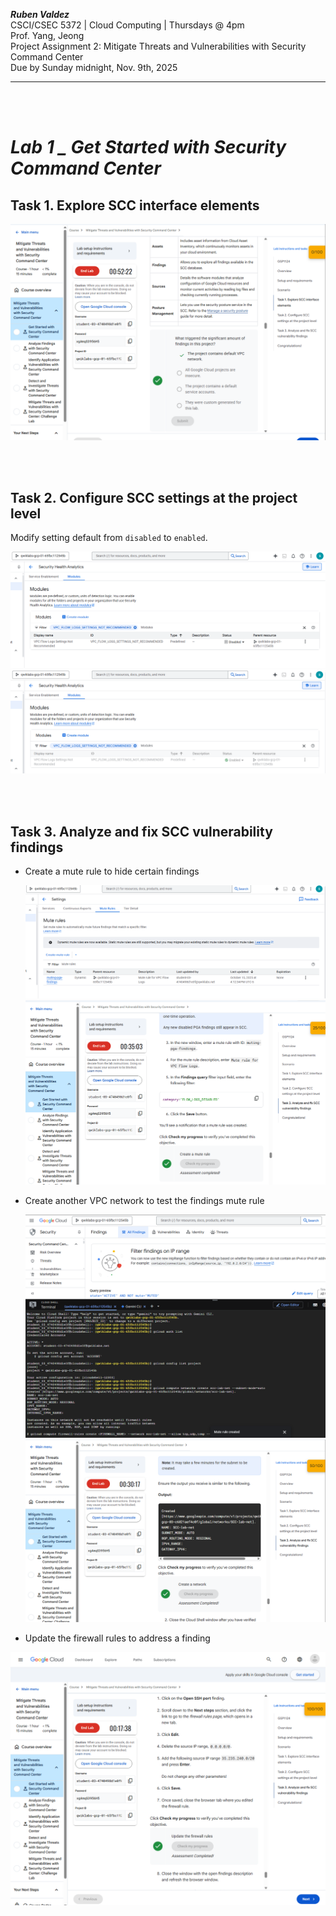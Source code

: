 ***Ruben Valdez*** <br>
CSCI/CSEC 5372 | Cloud Computing | Thursdays @ 4pm<br>
Prof. Yang, Jeong <br>
Project Assignment 2: Mitigate Threats and Vulnerabilities with Security Command Center<br>
Due by Sunday midnight, Nov. 9th, 2025

---

<br><br>

# ***Lab 1 _ Get Started with Security Command Center***


## Task 1. Explore SCC interface elements

![alt text](image.png)


<br><br>

## Task 2. Configure SCC settings at the project level

Modify setting default from `disabled` to `enabled`.

![alt text](image-1.png)    ![alt text](image-2.png)


<br><br>

## Task 3. Analyze and fix SCC vulnerability findings

- Create a mute rule to hide certain findings

    ![alt text](image-3.png)    ![alt text](image-4.png)


- Create another VPC network to test the findings mute rule

    ![alt text](image-5.png)    ![alt text](image-6.png)

- Update the firewall rules to address a finding

![alt text](image-7.png)
